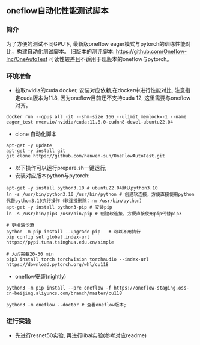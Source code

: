 ## oneflow自动化性能测试脚本
### 简介
为了方便的测试不同GPU下, 最新版oneflow eager模式与pytorch的训练性能对比，构建自动化测试脚本。
旧版本的测评脚本: https://github.com/Oneflow-Inc/OneAutoTest 可读性较差且不适用于现版本的oneflow与pytorch。

### 环境准备


* 拉取nvidia的cuda docker, 安装对应依赖,在docker中进行性能对比, 注意指定cuda版本为11.8, 因为oneflow目前还不支持cuda 12, 这里需要与oneflow对齐。
```shell
docker run --gpus all -it --shm-size 16G --ulimit memlock=-1 --name eager_test nvcr.io/nvidia/cuda:11.8.0-cudnn8-devel-ubuntu22.04
```
* clone 自动化脚本
```shell
apt-get -y update
apt-get -y install git
git clone https://github.com/hanwen-sun/OneFlowAutoTest.git
```
* 以下操作可以运行prepare.sh一键运行;
* 安装对应版本python与pytorch:
```shell
apt-get -y install python3.10 # ubuntu22.04默认python3.10
ln -s /usr/bin/python3.10 /usr/bin/python # 创建软连接，方便直接使用python代替python3.10执行操作（软连接删除：rm /usr/bin/python）
apt-get -y install python3-pip # 安装pip
ln -s /usr/bin/pip3 /usr/bin/pip # 创建软连接，方便直接使用pip代替pip3

# 更换清华源
python -m pip install --upgrade pip   # 可以不用执行
pip config set global.index-url https://pypi.tuna.tsinghua.edu.cn/simple

# 大约需要20-30 min
pip3 install torch torchvision torchaudio --index-url https://download.pytorch.org/whl/cu118
```

* oneflow安装(nightly)
```shell
python3 -m pip install --pre oneflow -f https://oneflow-staging.oss-cn-beijing.aliyuncs.com/branch/master/cu118

python3 -m oneflow --doctor # 查看oneflow版本;
```

### 进行实验

* 先进行resnet50实验, 再进行libai实验(参考对应readme)